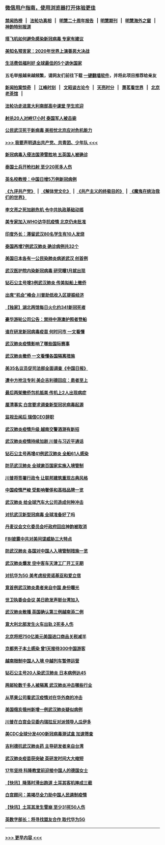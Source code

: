 ### [微信用户指南，使用浏览器打开体验更佳](https://github.com/gfw-breaker/banned-news1/blob/master/indexes/wechat-guide.md?t=0)
#### [禁闻热榜](热点新闻.md?t=0)  &nbsp;&nbsp;|&nbsp;&nbsp; [法轮功真相](https://github.com/gfw-breaker/truth/blob/master/README.md?t=0) &nbsp;&nbsp;|&nbsp;&nbsp; [明慧二十周年报告](https://github.com/gfw-breaker/mh-reports/blob/master/README.md?t=0) &nbsp;&nbsp;|&nbsp;&nbsp;[明慧期刊](https://github.com/gfw-breaker/mh-qikan) &nbsp;&nbsp;|&nbsp;&nbsp; [明慧海外之窗](https://github.com/gfw-breaker/mh-news/blob/master/README.md?t=0) &nbsp;&nbsp;|&nbsp;&nbsp; [神韵特别报道](https://github.com/gfw-breaker/mh-news/blob/master/shenyun.md?t=0)
#### [搭飞机如何避免感染新冠病毒 专家有建议](../pages/nsc418/n11853427.md?t=02092022) 
#### [美知名预言家：2020年世界上演善恶大决战](../pages/nsc418/n11855418.md?t=02092022) 
#### [生活费低福利好 全球最佳的5个退休国家](../pages/nsc418/n11848347.md?t=02092022) 
#### 五毛举报越来越频繁，请网友们前往下载 [一键翻墙软件](https://github.com/gfw-breaker/ssr-accounts)，并将此项目推荐给亲友
#### [新闻拍案惊奇](https://github.com/gfw-breaker/banned-news1/blob/master/pages/link4.md) &nbsp;&nbsp;|&nbsp;&nbsp; [江峰时刻](https://github.com/gfw-breaker/banned-news1/blob/master/pages/link4.md) &nbsp;&nbsp;|&nbsp;&nbsp; [文昭谈古论今](https://github.com/gfw-breaker/banned-news1/blob/master/pages/link4.md) &nbsp;&nbsp;|&nbsp;&nbsp; [天亮时分](https://github.com/gfw-breaker/banned-news1/blob/master/pages/link4.md) &nbsp;&nbsp;|&nbsp;&nbsp; [萧茗看世界](https://github.com/gfw-breaker/banned-news1/blob/master/pages/link4.md) &nbsp;&nbsp;|&nbsp;&nbsp; [北京老茶馆](https://github.com/gfw-breaker/banned-news1/blob/master/pages/link4.md) &nbsp;&nbsp;|&nbsp;&nbsp; 
#### [法轮功走进意大利南部高中课堂 学生欢迎](../pages/nsc418/n11853859.md?t=02092022) 
#### [射杀20人对峙17小时 泰国军人被击毙](../pages/nsc418/n11854869.md?t=02092022) 
#### [公民武汉死于新病毒 美担忧北京应对危机能力](../pages/nsc418/n11854331.md?t=02092022) 
#### [>>> 我要声明退出共产党、共青团、少年队 <<<](https://github.com/begood0513/goodnews/blob/master/quit/letter.md) 
#### [新冠病毒入侵法国滑雪胜地 五英国人被确诊](../pages/nsc418/n11854307.md?t=02092022) 
#### [泰国士兵开枪扫射 至少20死多人伤](../pages/nsc418/n11854276.md?t=02092022) 
#### [英名校教授：中国日增5万例新冠病例](../pages/nsc418/n11854174.md?t=02092022) 
#### [《九评共产党》](https://github.com/begood0513/9ping.md/blob/master/README.md) &nbsp;|&nbsp; [《解体党文化》](../../../../jtdwh.md/blob/master/README.md)  &nbsp;|&nbsp; [《共产主义的终极目的》](../../../../gczydzjmd.md/blob/master/README.md) &nbsp;|&nbsp; [《魔鬼在统治我们的世界》](../../../../mgztzwmdsj.md/blob/master/README.md) 
#### [李文亮之死加剧危机 令中共执政基础动摇](../pages/nsc418/n11854003.md?t=02092022) 
#### [美专家加入WHO访华抗疫情 北京仍未批准](../pages/nsc418/n11854043.md?t=02092022) 
#### [印度外长：滞留武汉80名学生有10人发烧](../pages/nsc418/n11853821.md?t=02092022) 
#### [泰国再增7例武汉肺炎 确诊病例共32个](../pages/nsc418/n11853808.md?t=02092022) 
#### [美国日本各有一公民染肺炎病逝武汉 创首例](../pages/nsc418/n11853509.md?t=02092022) 
#### [武汉医护院内染新冠病毒 研究曝1月就出现](../pages/nsc418/n11852928.md?t=02092022) 
#### [钻石公主号增3例武汉肺炎 传美拟船上撤侨](../pages/nsc418/n11853240.md?t=02092022) 
#### [出席“机会”峰会 川普助低收入区提振经济](../pages/nsc418/n11853232.md?t=02092022) 
#### [【独家】湖北两馆每日火化约341新冠死者](../pages/nsc418/n11845444.md?t=02092022) 
#### [豪华游轮公司公告：禁持中港澳护照者登船](../pages/nsc418/n11852761.md?t=02092022) 
#### [谁在研发新冠病毒疫苗 何时问市 一文看懂](../pages/nsc418/n11852840.md?t=02092022) 
#### [武汉肺炎疫情影响了哪些国际赛事](../pages/nsc418/n11852441.md?t=02092022) 
#### [武汉肺炎撤侨 一文看懂各国隔离措施](../pages/nsc418/n11844216.md?t=02092022) 
#### [美35名议员促司法部全面调查《中国日报》](../pages/nsc418/n11852435.md?t=02092022) 
#### [遭中方抢注专利 美企吉利德回应：患者至上](../pages/nsc418/n11852037.md?t=02092022) 
#### [最后两架撤侨包机抵美 传机上2人出现病症](../pages/nsc418/n11852173.md?t=02092022) 
#### [厘清事实 白宫要求调查新型冠状病毒起源](../pages/nsc418/n11852106.md?t=02092022) 
#### [监视丑闻后 瑞信CEO辞职](../pages/nsc418/n11852127.md?t=02092022) 
#### [武汉肺炎疫情升级 越南交警酒测有新招](../pages/nsc418/n11851632.md?t=02092022) 
#### [武汉肺炎疫情持续加剧 川普与习近平通话](../pages/nsc418/n11851613.md?t=02092022) 
#### [钻石公主号再增41例武汉肺炎 全船61人感染](../pages/nsc418/n11850401.md?t=02092022) 
#### [防范武汉肺炎 全球逾百国家实施入境管制](../pages/nsc418/n11850557.md?t=02092022) 
#### [川普将签署行政令 让联邦建筑重现古典风格](../pages/nsc418/n11850654.md?t=02092022) 
#### [中国疫情严峻 受影响奢侈和高档品牌一览](../pages/nsc418/n11850319.md?t=02092022) 
#### [武汉肺炎 给全球汽车大公司造成何种冲击](../pages/nsc418/n11850056.md?t=02092022) 
#### [对抗武汉新型冠病毒 全球准备好了吗](../pages/nsc418/n11850142.md?t=02092022) 
#### [丹麦议会文化委员会吁政府回应神韵被取消](../pages/nsc418/n11849312.md?t=02092022) 
#### [FBI披露中共对美间谍威胁三大特点](../pages/nsc418/n11849700.md?t=02092022) 
#### [防武汉肺炎 各国对中国人入境管制措施一览](../pages/nsc418/n11838726.md?t=02092022) 
#### [武汉肺炎爆发 空中客车天津工厂开工无期](../pages/nsc418/n11849634.md?t=02092022) 
#### [对抗华为5G 美考虑投资诺基亚和爱立信](../pages/nsc418/n11849510.md?t=02092022) 
#### [意首例武汉肺炎患者来自中国 身份曝光](../pages/nsc418/n11849454.md?t=02092022) 
#### [世卫执委会会议 美日欧发声挺台湾加入](../pages/nsc418/n11849433.md?t=02092022) 
#### [武汉肺炎散播 英国确认第三例越南添二例](../pages/nsc418/n11849439.md?t=02092022) 
#### [意大利北部发生火车出轨 2死多人伤](../pages/nsc418/n11848999.md?t=02092022) 
#### [北京将把750亿美元美国进口商品关税减半](../pages/nsc418/n11848896.md?t=02092022) 
#### [京都男子本土感染 曾1天接待300中国游客](../pages/nsc418/n11848641.md?t=02092022) 
#### [越南限制中国人入境 中越列车暂停运营](../pages/nsc418/n11847844.md?t=02092022) 
#### [钻石公主号20人染武汉肺炎 日本病例达45](../pages/nsc418/n11847823.md?t=02092022) 
#### [两邮轮数千多人被隔离 武汉肺炎冲击哪些行业](../pages/nsc418/n11847456.md?t=02092022) 
#### [从苹果公司看武汉疫情对在华外商的冲击](../pages/nsc418/n11847586.md?t=02092022) 
#### [美国俄亥俄州新增一例武汉肺炎疑似病例](../pages/nsc418/n11847714.md?t=02092022) 
#### [川普在白宫会见委内瑞拉反对派领导人瓜伊多](../pages/nsc418/n11847391.md?t=02092022) 
#### [美CDC全球分发400新冠病毒测试盒 加速筛查](../pages/nsc418/n11847260.md?t=02092022) 
#### [吉利德抗武汉肺炎药 主导研发者来自台湾](../pages/nsc418/n11847064.md?t=02092022) 
#### [武汉肺炎疫苗获突破 英研发时间大大缩短](../pages/nsc418/n11846915.md?t=02092022) 
#### [17年坚持 科隆教堂前迎接中国人的德国女士](../pages/nsc418/n11846781.md?t=02092022) 
#### [【快讯】降落时滑出跑道 土耳其客机摔成三截](../pages/nsc418/n11847021.md?t=02092022) 
#### [白宫顾问：美竭尽全力助中国人民遏制疫情](../pages/nsc418/n11846756.md?t=02092022) 
#### [【快讯】土耳其发生雪崩 至少31死50人伤](../pages/nsc418/n11846680.md?t=02092022) 
#### [英数字部长：将寻找盟友合作 取代华为5G](../pages/nsc418/n11846485.md?t=02092022) 

----
#### [ >>> 更早内容 <<< ](../indexes/nsc418-earlier.md)
